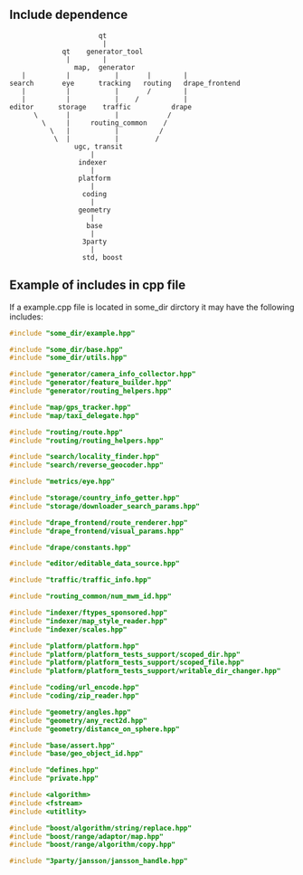 ## Include dependence

                          qt
                           |
                 qt    generator_tool
                  |        |
                    map,  generator
       |          |           |       |        |
    search       eye      tracking   routing   drape_frontend
       |          |           |       /        |
       |          |           |    /           |
    editor      storage    traffic          drape
          \       |           |            /
            \     |     routing_common    /
              \   |           |          /
               \  |           |         /
                    ugc, transit
                        |
                     indexer
                        |
                     platform
                        |
                      coding
                        |
                     geometry
                        |
                       base
                        |
                      3party
                        |
                      std, boost

## Example of includes in cpp file

If a example.cpp file is located in some_dir dirctory it may have the following includes:
```c++
#include "some_dir/example.hpp"

#include "some_dir/base.hpp"
#include "some_dir/utils.hpp"

#include "generator/camera_info_collector.hpp"
#include "generator/feature_builder.hpp"
#include "generator/routing_helpers.hpp"

#include "map/gps_tracker.hpp"
#include "map/taxi_delegate.hpp"

#include "routing/route.hpp"
#include "routing/routing_helpers.hpp"

#include "search/locality_finder.hpp"
#include "search/reverse_geocoder.hpp"

#include "metrics/eye.hpp"

#include "storage/country_info_getter.hpp"
#include "storage/downloader_search_params.hpp"

#include "drape_frontend/route_renderer.hpp"
#include "drape_frontend/visual_params.hpp"

#include "drape/constants.hpp"

#include "editor/editable_data_source.hpp"

#include "traffic/traffic_info.hpp"

#include "routing_common/num_mwm_id.hpp"

#include "indexer/ftypes_sponsored.hpp"
#include "indexer/map_style_reader.hpp"
#include "indexer/scales.hpp"

#include "platform/platform.hpp"
#include "platform/platform_tests_support/scoped_dir.hpp"
#include "platform/platform_tests_support/scoped_file.hpp"
#include "platform/platform_tests_support/writable_dir_changer.hpp"

#include "coding/url_encode.hpp"
#include "coding/zip_reader.hpp"

#include "geometry/angles.hpp"
#include "geometry/any_rect2d.hpp"
#include "geometry/distance_on_sphere.hpp"

#include "base/assert.hpp"
#include "base/geo_object_id.hpp"

#include "defines.hpp"
#include "private.hpp"

#include <algorithm>
#include <fstream>
#include <utitlity>

#include "boost/algorithm/string/replace.hpp"
#include "boost/range/adaptor/map.hpp"
#include "boost/range/algorithm/copy.hpp"

#include "3party/jansson/jansson_handle.hpp"
```
